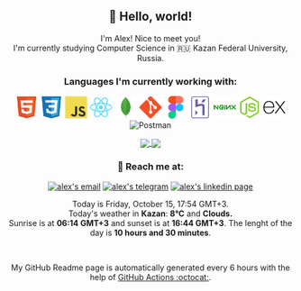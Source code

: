 <div page align="center">
<h2>👋 Hello, world!</h2>
<p>
I'm Alex! Nice to meet you! <br>
I'm currently studying Computer Science in 🇷🇺 Kazan Federal University, Russia. 
</p>
<h3>Languages I'm currently working with:</h3> 
<p>
<img alt="HTML" width="40px" src="https://raw.githubusercontent.com/devicons/devicon/master/icons/html5/html5-original.svg"/>
<img alt="CSS" width="40px" src="https://raw.githubusercontent.com/devicons/devicon/master/icons/css3/css3-original.svg"/>
<img alt="JavaScript" width="40px" src="https://raw.githubusercontent.com/devicons/devicon/master/icons/javascript/javascript-original.svg"/>
<img alt="React" width="40px" src="https://raw.githubusercontent.com/devicons/devicon/master/icons/react/react-original.svg"/>
<img alt="Mongo" width="40px" src="https://raw.githubusercontent.com/devicons/devicon/master/icons/mongodb/mongodb-original.svg"/>
<img alt="Git" width="40px" src="https://raw.githubusercontent.com/devicons/devicon/master/icons/git/git-original.svg"/>
<img alt="Figma" width="40px" src="https://raw.githubusercontent.com/devicons/devicon/master/icons/figma/figma-original.svg"/>
<img alt="Heroku" width="40px" src="https://raw.githubusercontent.com/devicons/devicon/master/icons/heroku/heroku-original.svg"/>
<img alt="Nginx" width="40px" src="https://raw.githubusercontent.com/devicons/devicon/master/icons/nginx/nginx-original.svg"/>
<img alt="Nodejs" width="40px" src="https://raw.githubusercontent.com/devicons/devicon/master/icons/nodejs/nodejs-original.svg"/>
<img alt="Express" width="40px" src="https://raw.githubusercontent.com/devicons/devicon/master/icons/express/express-original.svg"/>
<img alt="Postman" width="40px" src="https://logowiki.net/uploads/logo/p/postman.svg"/>

<br>

<div class="github-stats">
<a href="https://github.com/vakhitovalex" target="_blank">
<img align="center" height="150px"  src="https://github-readme-stats.vercel.app/api/top-langs/?username=vakhitovalex&layout=compact&bg_color=0,f2fcfe,1c92d2&title_color=383535&text_color=383535" />
</a>
<a href="https://github.com/vakhitovalex" target="_blank">
  <img align="center" height="150px"  src="https://github-readme-stats.vercel.app/api?username=vakhitovalex&count_private=true&show_icons=true&bg_color=0,1c92d2,f2fcfe&title_color=383535&text_color=383535&hide=stars,issues,contribs&icon_color=383535" />
</a>
<br>
</div>       
</p>
<h3>📱 Reach me at:</h3>
<p>
<a href="mailto:vakhitovalex@gmail.com" target="_blank"><img src="https://upload.wikimedia.org/wikipedia/commons/7/7e/Gmail_icon_%282020%29.svg" alt="alex's email" height="30" width="40" /></a>
<a href="https://t.me/vakhal" target="_blank"><img src="https://upload.wikimedia.org/wikipedia/commons/8/82/Telegram_logo.svg" alt="alex's telegram" height="30" width="40" /></a>
<a href="https://linkedin.com/in/alex-vakhitov" target="_blank"><img src="https://content.linkedin.com/content/dam/me/business/en-us/amp/brand-site/v2/bg/LI-Bug.svg.original.svg" alt="alex's linkedin page" height="30" width="40" /></a>
<br>
</p>

<p>Today is Friday, October 15, 17:54 GMT+3.
<br>Today's weather in <b>Kazan</b>: <b>8°C</b> and <b>Clouds.</b>
<br>Sunrise is at <b>06:14 GMT+3</b> and sunset is at <b>16:44 GMT+3</b>. The lenght of the day is <b>10 hours and 30 minutes</b>.</p>
<br>
<p></p>My GitHub Readme page is automatically generated every 6 hours with the help of <a href="https://github.com/features/actions" target="_blank" > GitHub Actions :octocat:</a>.</p>
</div>